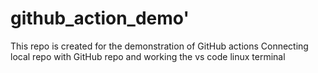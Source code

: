 # github_action_demo'
This repo is created for the demonstration of GitHub actions
Connecting local repo with GitHub repo and working the vs code linux terminal